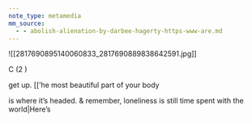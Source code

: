 ```yaml
---
note_type: metamedia
mm_source:
  - - abolish-alienation-by-darbee-hagerty-https-www-are.md
---
```


![[2817690895140060833_2817690889838642591.jpg]]

C (2 )

get up. [[’he most beautiful part of your body

is where it’s headed. & remember,
loneliness is still time spent
with the world|Here’s



